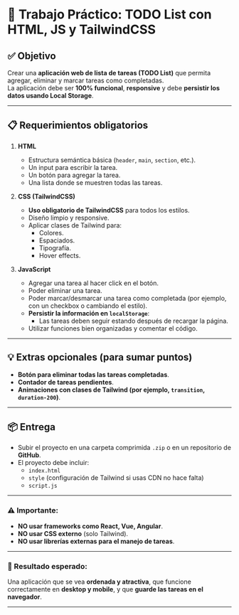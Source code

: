 # 📝 Trabajo Práctico: TODO List con HTML, JS y TailwindCSS

## ✅ Objetivo
Crear una **aplicación web de lista de tareas (TODO List)** que permita agregar, eliminar y marcar tareas como completadas.  
La aplicación debe ser **100% funcional**, **responsive** y debe **persistir los datos usando Local Storage**.

---

## 📋 Requerimientos obligatorios

1. **HTML**
   - Estructura semántica básica (`header`, `main`, `section`, etc.).
   - Un input para escribir la tarea.
   - Un botón para agregar la tarea.
   - Una lista donde se muestren todas las tareas.

2. **CSS (TailwindCSS)**
   - **Uso obligatorio de TailwindCSS** para todos los estilos.
   - Diseño limpio y responsive.
   - Aplicar clases de Tailwind para:
     - Colores.
     - Espaciados.
     - Tipografía.
     - Hover effects.

3. **JavaScript**
   - Agregar una tarea al hacer click en el botón.
   - Poder eliminar una tarea.
   - Poder marcar/desmarcar una tarea como completada (por ejemplo, con un checkbox o cambiando el estilo).
   - **Persistir la información en `localStorage`**:
     - Las tareas deben seguir estando después de recargar la página.
   - Utilizar funciones bien organizadas y comentar el código.

---

## 💡 Extras opcionales (para sumar puntos)
- **Botón para eliminar todas las tareas completadas**.
- **Contador de tareas pendientes**.
- **Animaciones con clases de Tailwind (por ejemplo, `transition`, `duration-200`)**.

---

## 📦 Entrega
- Subir el proyecto en una carpeta comprimida `.zip` o en un repositorio de **GitHub**.
- El proyecto debe incluir:
  - `index.html`
  - `style` (configuración de Tailwind si usas CDN no hace falta)
  - `script.js`

---

### ⚠️ Importante:
- **NO usar frameworks como React, Vue, Angular**.
- **NO usar CSS externo** (solo Tailwind).
- **NO usar librerías externas para el manejo de tareas**.

---

### 🏁 Resultado esperado:
Una aplicación que se vea **ordenada y atractiva**, que funcione correctamente en **desktop y mobile**, y que **guarde las tareas en el navegador**.

---
